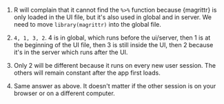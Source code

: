 1. R will complain that it cannot find the `%>%` function because {magrittr} is only loaded in the UI file, but it's also used in global and in server. We need to move `library(magrittr)` into the global file.

2. `4, 1, 3, 2`. 4 is in global, which runs before the ui/server, then 1 is at the beginning of the UI file, then 3 is still inside the UI, then 2 because it's in the server which runs after the UI.

3. Only 2 will be different because it runs on every new user session. The others will remain constant after the app first loads.

4. Same answer as above. It doesn't matter if the other session is on your browser or on a different computer.
